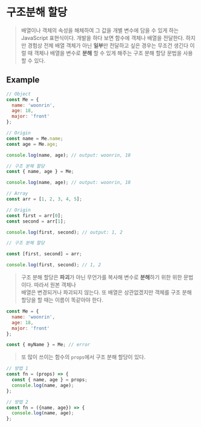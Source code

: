 # 구조분해 할당
> 배열이나 객체의 속성을 해체하여 그 값을 개별 변수에 담을 수 있게 하는 JavaScript 표현식이다. 개발을 하다 보면
> 함수에 객체나 배열을 전달한다. 하지만 경험상 전체 배열 객체가 아닌 **일부**만 전달하고 싶은 경우는 무조건 생긴다
> 이럴 때 객체나 배열을 변수로 **분해** 할 수 있게 해주는 구조 분해 할당 문법을 사용할 수 있다.

## Example
```js
// Object
const Me = {
  name: 'woonrin',
  age: 18,
  major: 'front'
};

// Origin
const name = Me.name;
const age = Me.age;

console.log(name, age); // output: woonrin, 18

// 구조 분해 할당
const { name, age } = Me;

console.log(name, age); // output: woonrin, 18

// Array
const arr = [1, 2, 3, 4, 5];

// Origin
const first = arr[0];
const second = arr[1];

console.log(first, second); // output: 1, 2

// 구조 분해 할당

const [first, second] = arr;

console.log(first, second); // 1, 2
```
> 구조 분해 할당은 **파괴**가 아닌 무언가를 복사해 변수로 **분해**하기 위한 위한 문법이다. 따라서 원본 객체나  
> 배열은 변경되거나 파괴되지 않는다. 또 배열은 상관없겠지만 객체를 구조 분해 할당을 할 때는 이름이 똑같아야 한다.
```js
const Me = {
  name: 'woonrin',
  age: 18,
  major: 'front'
};

const { myName } = Me; // error
```
> 또 많이 쓰이는 함수의 `props`에서 구조 분해 할당이 있다.
```js
// 방법 1
const fn = (props) => {
  const { name, age } = props;
  console.log(name, age);
};

// 방법 2
const fn = ({name, age}) => {
  console.log(name, age);
};
```
